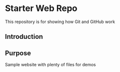 # Starter Web Repo

This repository is for showing how Git and GitHub work

## Introduction


## Purpose

Sample website with plenty of files for demos